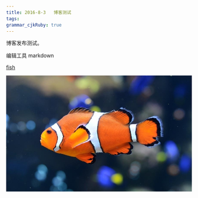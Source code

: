 ```yaml
---
title: 2016-8-3   博客测试
tags:
grammar_cjkRuby: true
---
```


博客发布测试。

编辑工具 markdown

[fish](https://github.com/landreamer/blogs/blob/master/picture/fish.jpg)


![fish](https://github.com/landreamer/blogs/blob/master/picture/fish.jpg)
